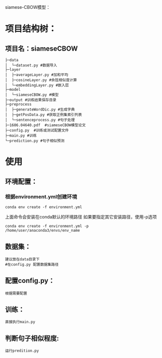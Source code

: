siamese-CBOW模型：

# 项目结构树：
## 项目名：siameseCBOW

    ├─data
    │  └─dataset.py #数据导入
    ├─layer
    │  ├─averageLayer.py #加和平均
    │  ├─cosineLayer.py #余弦相似度计算
    │  └─embeddingLayer.py #嵌入层
    ├─model
    │  └─siameseCBOW.py #模型
    ├─output #训练结果保存目录
    ├─preprocess
    │  ├─generateWordDic.py #生成字典
    │  ├─getPosData.py #获取正例集索引列表
    │  └─sentenceprocess.py #句子处理
    ├─1606.04640.pdf  #siameseCBOW模型论文
    ├─config.py  #训练或测试配置文件
    ├─main.py #训练
    └─prediction.py #句子相似预测
    

# 使用

## 环境配置：
### 根据environment.yml创建环境
    conda env create -f environment.yml

上面命令会安装在conda默认的环境路径
如果要指定其它安装路径，使用-p选项

    conda env create -f environment.yml -p /home/user/anaconda3/envs/env_name
    

## 数据集：
    建议放在data目录下
    #在config.py 配置数据集路径
    
## 配置config.py：
    根据需要配置
    
## 训练：
    直接执行main.py
    
## 判断句子相似程度:
    运行predition.py
    
